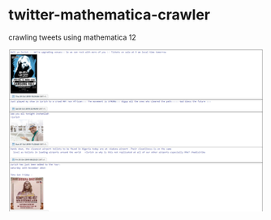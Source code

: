# twitter-mathematica-crawler
 crawling tweets using mathematica 12

![example](https://github.com/guozifeng91/twitter-mathematica-crawler/blob/master/example.png)
